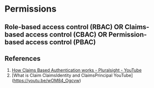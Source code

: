 # Permissions

## Role-based access control (RBAC) OR Claims-based access control (CBAC) OR Permission-based access control (PBAC)




## References
1. [How Claims Based Authentication works - Pluralsight - YouTube](https://youtu.be/_DJUvkbcT8E)
2. [What is Claim ClaimsIdentity and ClaimsPrincipal YouTube] (https://youtu.be/wOM84_Ogcvw)
